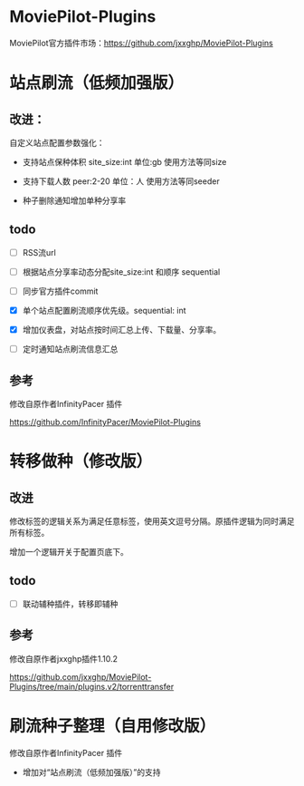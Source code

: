# MoviePilot-Plugins
MoviePilot官方插件市场：https://github.com/jxxghp/MoviePilot-Plugins

# 站点刷流（低频加强版）
## 改进：
自定义站点配置参数强化：

- 支持站点保种体积 site_size:int    单位:gb 使用方法等同size

- 支持下载人数     peer:2-20        单位：人 使用方法等同seeder

- 种子删除通知增加单种分享率

## todo
- [ ] RSS流url

- [ ] 根据站点分享率动态分配site_size:int 和顺序 sequential

- [ ] 同步官方插件commit
      
- [X] 单个站点配置刷流顺序优先级。sequential: int

- [X] 增加仪表盘，对站点按时间汇总上传、下载量、分享率。

- [ ] 定时通知站点刷流信息汇总

## 参考
修改自原作者InfinityPacer 插件

https://github.com/InfinityPacer/MoviePilot-Plugins

# 转移做种（修改版）
## 改进
修改标签的逻辑关系为满足任意标签，使用英文逗号分隔。原插件逻辑为同时满足所有标签。

增加一个逻辑开关于配置页底下。

## todo
- [ ] 联动辅种插件，转移即辅种

## 参考
修改自原作者jxxghp插件1.10.2

https://github.com/jxxghp/MoviePilot-Plugins/tree/main/plugins.v2/torrenttransfer

# 刷流种子整理（自用修改版）
修改自原作者InfinityPacer 插件

- 增加对“站点刷流（低频加强版）”的支持
  
